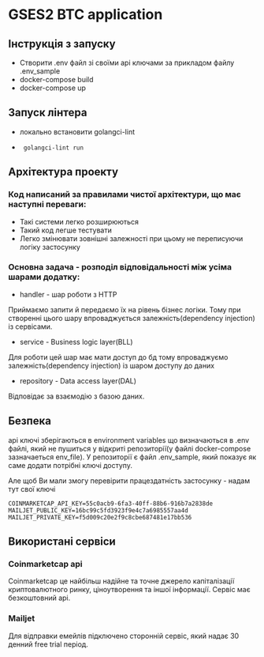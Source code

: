 # GSES2 BTC application

## Інструкція з запуску
- Створити .env файл зі своїми api ключами за прикладом файлу .env_sample
- docker-compose build
- docker-compose up

## Запуск лінтера
- локально встановити golangci-lint
-  ```shell
    golangci-lint run
   ```

## Архітектура проекту


### Код написаний за правилами чистої архітектури, що має наступні переваги:
- Такі системи легко розширюються
- Такий код легше тестувати
- Легко змінювати зовнішні залежності при цьому не переписуючи логіку застосунку

### Основна задача - розподіл відповідальності між усіма шарами додатку:
- handler - шар роботи з HTTP

Приймаємо запити й передаємо їх на рівень бізнес логіки. Тому при створенні цього шару впроваджується залежність(dependency injection) із сервісами.
- service - Business logic layer(BLL)

Для роботи цей шар має мати доступ до бд тому впроваджуємо залежність(dependency injection) із шаром доступу до даних
- repository - Data access layer(DAL)

Відповідає за взаємодію з базою даних.

## Безпека
api ключі зберігаються в environment variables що визначаються в .env файлі, який не пушиться у відкриті репозиторії(у файлі docker-compose зазначаеться env_file).
У репозиторії є файл .env_sample, який показує як саме додати потрібні ключі доступу.

Але щоб Ви мали змогу перевірити працездатність застосунку - надам тут свої ключі
```
COINMARKETCAP_API_KEY=55c0acb9-6fa3-40ff-88b6-916b7a2838de
MAILJET_PUBLIC_KEY=16bc99c5fd3923f9e4c7a6985557aa4d
MAILJET_PRIVATE_KEY=f5d009c20e2f9c8cbe687481e17bb536
```

## Використані сервіси
### Coinmarketcap api
Coinmarketcap це найбільш надійне та точне джерело капіталізації криптовалютного ринку, ціноутворення та іншої інформації. Сервіс має безкоштовний api.

### Mailjet
Для відправки емейлів підключено сторонній сервіс, який надає 30 денний free trial період.
